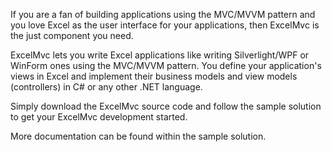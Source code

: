 If you are a fan of building applications using the MVC/MVVM pattern and you love Excel as the user interface for
your applications, then ExcelMvc is the just component you need.

ExcelMvc lets you write Excel applications like writing Silverlight/WPF or WinForm ones using the MVC/MVVM pattern.
You define your application's views in Excel and implement their business models and view models (controllers) in C#
or any other .NET language.

Simply download the ExcelMvc source code and follow the sample solution to get your ExcelMvc development started.

More documentation can be found within the sample solution.
